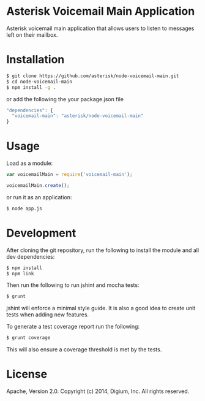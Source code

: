 # Asterisk Voicemail Main Application

Asterisk voicemail main application that allows users to listen to messages left on their mailbox.

# Installation

```bash
$ git clone https://github.com/asterisk/node-voicemail-main.git
$ cd node-voicemail-main
$ npm install -g .
```

or add the following the your package.json file

```JavaScript
"dependencies": {
  "voicemail-main": "asterisk/node-voicemail-main"
}
```

# Usage

Load as a module:

```JavaScript
var voicemailMain = require('voicemail-main');

voicemailMain.create();
```

or run it as an application:

```bash
$ node app.js
```

# Development

After cloning the git repository, run the following to install the module and all dev dependencies:

```bash
$ npm install
$ npm link
```

Then run the following to run jshint and mocha tests:

```bash
$ grunt
```

jshint will enforce a minimal style guide. It is also a good idea to create unit tests when adding new features.

To generate a test coverage report run the following:

```bash
$ grunt coverage
```

This will also ensure a coverage threshold is met by the tests.

# License

Apache, Version 2.0. Copyright (c) 2014, Digium, Inc. All rights reserved.


